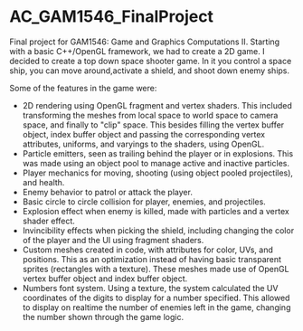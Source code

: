 # AC_GAM1546_FinalProject
Final project for GAM1546: Game and Graphics Computations II. Starting with a basic C++/OpenGL framework, we had to create a 2D game. I decided to create a top down space shooter game. In it you control a space ship, you can move around,activate a shield, and shoot down enemy ships.

Some of the features in the game were:
- 2D rendering using OpenGL fragment and vertex shaders. This included transforming the meshes from local space to world space to camera space, and finally to "clip" space. This besides filling the vertex buffer object, index buffer object and passing the corresponding vertex attributes, uniforms, and varyings to the shaders, using OpenGL.
- Particle emitters, seen as trailing behind the player or in explosions. This was made using an object pool to manage active and inactive particles.
- Player mechanics for moving, shooting (using object pooled projectiles), and health.
- Enemy behavior to patrol or attack the player.
- Basic circle to circle collision for player, enemies, and projectiles.
- Explosion effect when enemy is killed, made with particles and a vertex shader effect.
- Invincibility effects when picking the shield, including changing the color of the player and the UI using fragment shaders.
- Custom meshes created in code, with attributes for color, UVs, and positions. This as an optimization instead of having basic transparent sprites (rectangles with a texture). These meshes made use of OpenGL vertex buffer object and index buffer object.
- Numbers font system. Using a texture, the system calculated the UV coordinates of the digits to display for a number specified. This allowed to display on realtime the number of enemies left in the game, changing the number shown through the game logic.

